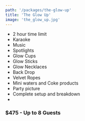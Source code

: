 ```yaml
---
path: '/packages/the-glow-up'
title: 'The Glow Up'
image: 'the_glow_up.jpg'
---
```


* 2 hour time limit
* Karaoke
* Music
* Spotlights
* Glow Cups
* Glow Sticks
* Glow Necklaces
* Back Drop
* Velvet Ropes
* Mini waters and Coke products
* Party picture
* Complete setup and breakdown
* 
### $475 - Up to 8 Guests